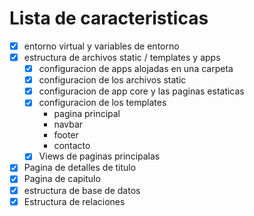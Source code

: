# Lista de caracteristicas

- [x] entorno virtual y variables de entorno
- [x] estructura de archivos static / templates y apps
    - [x] configuracion de apps alojadas en una carpeta
    - [x] configuracion de los archivos static
    - [x] configuracion de app core y las paginas estaticas
    - [x] configuracion de los templates
        - pagina principal
        - navbar
        - footer
        - contacto
    - [x] Views de paginas principalas
- [x] Pagina de detalles de titulo
- [x] Pagina de capitulo
- [x] estructura de base de datos
- [x] Estructura de relaciones